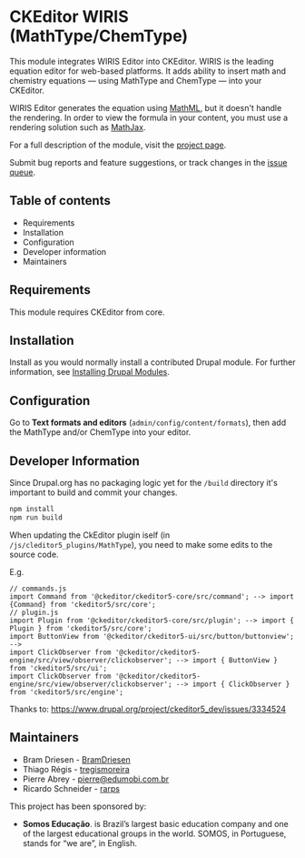 # CKEditor WIRIS (MathType/ChemType)

This module integrates WIRIS Editor into CKEditor. WIRIS is the leading
equation editor for web-based platforms. It adds ability to insert math
and chemistry equations — using MathType and ChemType — into your CKEditor.

WIRIS Editor generates the equation using [MathML](https://en.wikipedia.org/wiki/MathML),
but it doesn't handle
the rendering. In order to view the formula in your content, you must
use a rendering solution such as [MathJax](https://www.drupal.org/project/mathjax).

For a full description of the module, visit the
[project page](https://www.drupal.org/project/ckeditor_wiris).

Submit bug reports and feature suggestions, or track changes in the
[issue queue](https://www.drupal.org/project/issues/ckeditor_wiris).


## Table of contents

- Requirements
- Installation
- Configuration
- Developer information
- Maintainers


## Requirements

This module requires CKEditor from core.


## Installation

Install as you would normally install a contributed Drupal module. For further
information, see
[Installing Drupal Modules](https://www.drupal.org/docs/extending-drupal/installing-drupal-modules).


## Configuration

Go to **Text formats and editors** (`admin/config/content/formats`),
then add the MathType and/or ChemType into your editor.

## Developer Information

Since Drupal.org has no packaging logic yet for the `/build` directory it's important to build
and commit your changes.

```bash
npm install
npm run build
```

When updating the CkEditor plugin iself (in `/js/cleditor5_plugins/MathType`), you need to make some edits to the
source code.

E.g.

```
// commands.js
import Command from '@ckeditor/ckeditor5-core/src/command'; --> import {Command} from 'ckeditor5/src/core';
// plugin.js
import Plugin from '@ckeditor/ckeditor5-core/src/plugin'; --> import { Plugin } from 'ckeditor5/src/core';
import ButtonView from '@ckeditor/ckeditor5-ui/src/button/buttonview'; -->
import ClickObserver from '@ckeditor/ckeditor5-engine/src/view/observer/clickobserver'; --> import { ButtonView } from 'ckeditor5/src/ui';
import ClickObserver from '@ckeditor/ckeditor5-engine/src/view/observer/clickobserver'; --> import { ClickObserver } from 'ckeditor5/src/engine';
```

Thanks to: https://www.drupal.org/project/ckeditor5_dev/issues/3334524


## Maintainers

- Bram Driesen - [BramDriesen](https://www.drupal.org/u/BramDriesen)
- Thiago Régis - [tregismoreira](https://www.drupal.org/u/tregismoreira)
- Pierre Abrey - [pierre@edumobi.com.br](https://www.drupal.org/u/pierreedumobicombr)
- Ricardo Schneider - [rarps](https://www.drupal.org/u/rarps)

This project has been sponsored by:
- **Somos Educação**. is Brazil’s largest basic education company and one of the largest educational
  groups in the world. SOMOS, in Portuguese, stands for “we are”, in English.
